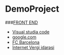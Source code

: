 # DemoProject
###[FRONT END](/logos-frontend.png)
- [Visual studia code](https://code.visualstudio.com/)
- [google.com](https://google.com/)
- [FC Barcelona](https://fcbarcelona.com/)
- [İnternet Vergi idarəsi](https://e-taxes.gov.az/)

